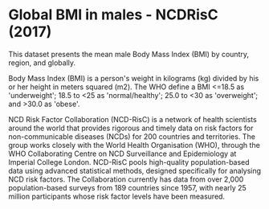 # Global BMI in males - NCDRisC (2017)

This dataset presents the mean male Body Mass Index (BMI) by country, region, and globally.

Body Mass Index (BMI) is a person's weight in kilograms (kg) divided by his or her height in meters squared (m2). The WHO define a BMI <=18.5 as 'underweight'; 18.5 to <25 as 'normal/healthy'; 25.0 to <30 as 'overweight'; and >30.0 as 'obese'.

NCD Risk Factor Collaboration (NCD-RisC) is a network of health scientists around the world that provides rigorous and timely data on risk factors for non-communicable diseases (NCDs) for 200 countries and territories. The group works closely with the World Health Organisation (WHO), through the WHO Collaborating Centre on NCD Surveillance and Epidemiology at Imperial College London. NCD-RisC pools high-quality population-based data using advanced statistical methods, designed specifically for analysing NCD risk factors. The Collaboration currently has data from over 2,000 population-based surveys from 189 countries since 1957, with nearly 25 million participants whose risk factor levels have been measured.